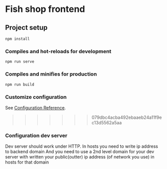 # Fish shop frontend


## Project setup
```
npm install
```

### Compiles and hot-reloads for development
```
npm run serve
```

### Compiles and minifies for production
```
npm run build
```

### Customize configuration
See [Configuration Reference](https://cli.vuejs.org/config/).
>>>>>>> 079dbc4acba492ebaaeb24a11f9ec13d5562a5aa


### Configuration dev server

Dev server should work under HTTP.
In hosts you need to write ip address to backend domain
And you need to use a 2nd level domain for your dev server with written
your public(outter) ip address (of network you use) in hosts for that domain